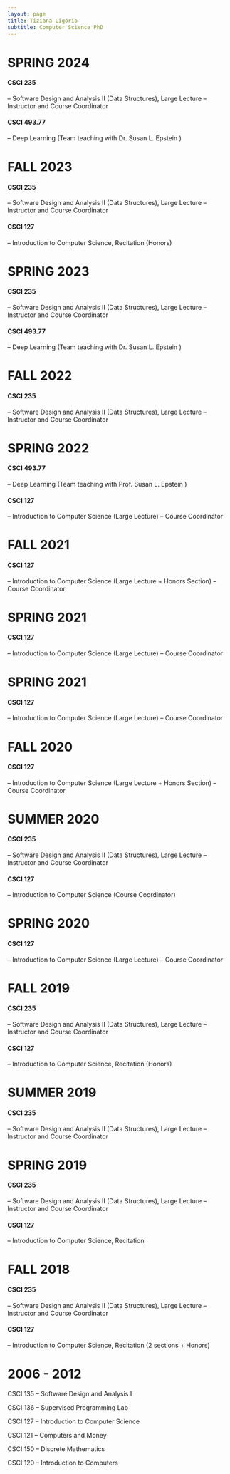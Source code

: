 ```yaml
---
layout: page
title: Tiziana Ligorio
subtitle: Computer Science PhD
---
```


# SPRING 2024

#### CSCI 235
– Software Design and Analysis II  (Data Structures), Large Lecture
– Instructor and Course Coordinator

#### CSCI 493.77
– Deep Learning (Team teaching with Dr. Susan L. Epstein )



# FALL 2023

#### CSCI 235
– Software Design and Analysis II  (Data Structures), Large Lecture
– Instructor and Course Coordinator

#### CSCI 127
– Introduction to Computer Science, Recitation  (Honors)



# SPRING 2023

#### CSCI 235
– Software Design and Analysis II  (Data Structures), Large Lecture
– Instructor and Course Coordinator

#### CSCI 493.77
– Deep Learning (Team teaching with Dr. Susan L. Epstein )




# FALL 2022

#### CSCI 235
– Software Design and Analysis II  (Data Structures), Large Lecture
– Instructor and Course Coordinator




# SPRING 2022


#### CSCI 493.77
– Deep Learning (Team teaching with Prof. Susan L. Epstein )


#### CSCI 127
– Introduction to Computer Science  (Large Lecture)
– Course Coordinator




# FALL 2021

#### CSCI 127
– Introduction to Computer Science  (Large Lecture + Honors Section)
– Course Coordinator




 
# SPRING 2021

#### CSCI 127
– Introduction to Computer Science  (Large Lecture)
– Course Coordinator




# SPRING 2021

#### CSCI 127
– Introduction to Computer Science  (Large Lecture)
– Course Coordinator




# FALL 2020
 
#### CSCI 127
– Introduction to Computer Science  (Large Lecture + Honors Section)
– Course Coordinator




# SUMMER 2020
 
#### CSCI 235
– Software Design and Analysis II  (Data Structures), Large Lecture
– Instructor and Course Coordinator

#### CSCI 127
– Introduction to Computer Science (Course Coordinator)





# SPRING 2020

#### CSCI 127
– Introduction to Computer Science  (Large Lecture)
– Course Coordinator




# FALL 2019

#### CSCI 235
– Software Design and Analysis II  (Data Structures), Large Lecture
– Instructor and Course Coordinator

#### CSCI 127
– Introduction to Computer Science, Recitation  (Honors)




# SUMMER 2019

#### CSCI 235
– Software Design and Analysis II  (Data Structures), Large Lecture
– Instructor and Course Coordinator





# SPRING 2019

#### CSCI 235
– Software Design and Analysis II  (Data Structures), Large Lecture
– Instructor and Course Coordinator

#### CSCI 127
– Introduction to Computer Science, Recitation




# FALL 2018

#### CSCI 235
– Software Design and Analysis II  (Data Structures), Large Lecture
– Instructor and Course Coordinator

#### CSCI 127
– Introduction to Computer Science, Recitation  (2 sections + Honors)





# 2006 - 2012

CSCI 135
– Software Design and Analysis I

CSCI 136
– Supervised Programming Lab

CSCI 127
– Introduction to Computer Science

CSCI 121
– Computers and Money

CSCI 150
– Discrete Mathematics

CSCI 120
– Introduction to Computers
